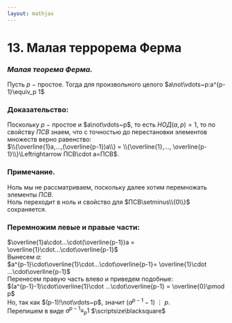```yaml
---  
layout: mathjax  
---  
```

  
# 13. Малая террорема Ферма  
  
### *Малая теорема Ферма.*  
Пусть $p~-$ простое. Тогда для произвольного целого $a\not\vdots~p:a^{p-1}\equiv_p 1$  
  
### Доказательство:  
Поскольку $p ~-~$простое и $a\not\vdots~p$, то есть $НОД(a,p)=1$, то по свойству $ПСВ$ знаем, что с точностью до перестановки элементов множеств верно равенство:  
$\\{\overline{1}a,...,(\overline{p-1})a\\} = \\{\overline{1},..., \overline{p-1}\\}\Leftrightarrow ПСВ\cdot a=ПСВ$.  
  
### Примечание.  
Ноль мы не рассматриваем, поскольку далее хотим перемножать элементы $ПСВ$.  
Ноль переходит в ноль и свойство для $ПСВ\setminus\\{0\\}$ сохраняется.  
  
### Перемножим левые и правые части:  
$\overline{1}a\cdot...\cdot(\overline{p-1})a = \overline{1}\cdot...\cdot\overline{p-1}$  
Вынесем $a$:  
$a^{p-1}\cdot\overline{1}\cdot...\cdot\overline{p-1}= \overline{1}\cdot ...\cdot\overline{p-1}$  
Перенесем правую часть влево и приведем подобные:  
$(a^{p-1}-1)\cdot\overline{1}\cdot ...\cdot\overline{p-1} = \overline{0}\pmod p$  
Но, так как $(p-1)!\not\vdots~p$, значит $(a^{p-1}-1)~\vdots~p$.  
Перепишем в виде $a^{p-1} \equiv_p 1$  $\scriptsize\blacksquare$  
